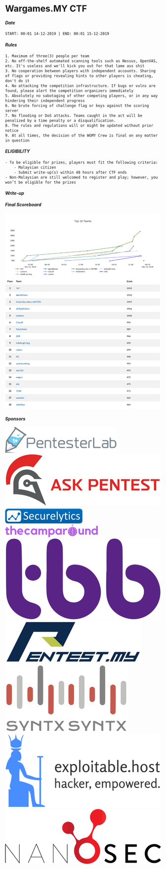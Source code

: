# Wargames.MY CTF
#### *Date*

```text
START: 00:01 14-12-2019 | END: 00:01 15-12-2019
```

#### *Rules*

```text
1. Maximum of three(3) people per team
2. No off-the-shelf automated scanning tools such as Nessus, OpenVAS, etc. It's useless and we'll kick you out for that lame ass shit
3. No cooperation between players with independent accounts. Sharing of flags or providing revealing hints to other players is cheating, don't do it
4. No attacking the competition infrastructure. If bugs or vulns are found, please alert the competition organizers immediately
5. Absolutely no sabotaging of other competing players, or in any way hindering their independent progress
6. No brute forcing of challenge flag or keys against the scoring server
7. No flooding or DoS attacks. Teams caught in the act will be penalized by a time penalty or a disqualification.
8. The rules and regulations will or might be updated without prior notice
9. At all times, the decision of the WGMY Crew is final on any matter in question
```

#### *ELIGIBILITY*

```text
- To be eligible for prizes, players must fit the following criteria:
    - Malaysian citizen
    - Submit write-up(s) within 48 hours after CTF ends
- Non-Malaysian are still welcomed to register and play; however, you won’t be eligible for the prizes
```

#### *Write-up*

#### *Final Scoreboard*

![image](score.png)


#### *Sponsors*
[![PentesterLab](logo/pentesterlab.png)](https://pentesterlab.com/) 
[![ASK Pentest](logo/askpentest.png)](https://www.facebook.com/askpentest/)
[![Securelytics](logo/securelytics.png)](https://www.securelytics.my/)
[![TheCampAround](logo/thecamparound.png)](https://www.thecamparound.com/)
[![TheBugBounty](logo/tbb.png)](https://thebugbounty.com/)
[![Pentest.MY](logo/pentestmy.png)](http://www.training.my/)
[![Syntx](logo/syntx.png)](https://www.linkedin.com/company/syntx-my/about/)
[![SysArmy](logo/syntx.png)](https://www.sysarmy.net/)
[![Exploitable.Host](logo/exploitablehost.png)](https://exploitable.host/)
[![NanoSec](logo/nanosec.png)](https://nanosec.asia/)

